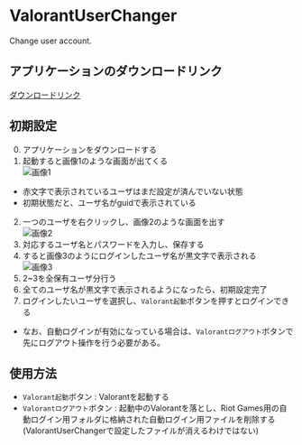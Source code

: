 # ValorantUserChanger
Change user account.

## アプリケーションのダウンロードリンク
[ダウンロードリンク](https://github.com/boomxch/ValorantUserChanger/raw/master/ValorantUserChanger.exe)

## 初期設定
0. アプリケーションをダウンロードする
1. 起動すると画像1のような画面が出てくる  
![画像1](https://user-images.githubusercontent.com/6965987/98113135-91a8c400-1ee6-11eb-9f43-87c97442ae4d.png)
- 赤文字で表示されているユーザはまだ設定が済んでいない状態
- 初期状態だと、ユーザ名がguidで表示されている
2. 一つのユーザを右クリックし、画像2のような画面を出す  
![画像2](https://user-images.githubusercontent.com/6965987/103470393-2fb8ed80-4db5-11eb-989f-ec7f364c60eb.png)
3. 対応するユーザ名とパスワードを入力し、保存する
4. すると画像3のようにログインしたユーザ名が黒文字で表示される  
![画像3](https://user-images.githubusercontent.com/6965987/98113491-1398ed00-1ee7-11eb-85f1-9a04a80f6dfa.png)
5. 2~3を全保有ユーザ分行う
6. 全てのユーザ名が黒文字で表示されるようになったら、初期設定完了
7. ログインしたいユーザを選択し、`Valorant起動`ボタンを押すとログインできる
- なお、自動ログインが有効になっている場合は、`Valorantログアウト`ボタンで先にログアウト操作を行う必要がある。

## 使用方法
- `Valorant起動`ボタン : Valorantを起動する
- `Valorantログアウト`ボタン : 起動中のValorantを落とし、Riot Games用の自動ログイン用フォルダに格納された自動ログイン用ファイルを削除する(ValorantUserChangerで設定したファイルが消えるわけではない)